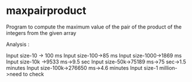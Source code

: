 # maxpairproduct

Program to compute the maximum value of the pair of the product of the integers from the given array

Analysis :

Input size-10 -> 100 ms
Input size-100->85 ms
Input size-1000->1869 ms
Input size-10k ->9533 ms->9.5 sec
Input size-50k->75189 ms->75 sec->1.5 minutes
Input size-100k->276650 ms->4.6 minutes
Input size-1 million->need to check
